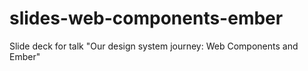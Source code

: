 # slides-web-components-ember
Slide deck for talk "Our design system journey: Web Components and Ember"
